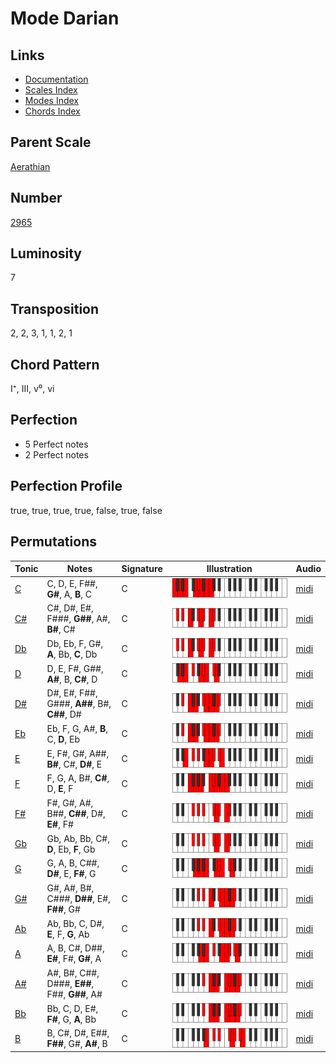 # Mode Darian

## Links

- [Documentation](README.md)
- [Scales Index](Scales.md)
- [Modes Index](Modes.md)
- [Chords Index](Chords.md)

## Parent Scale

[Aerathian](ScaleAerathian.md)

## Number

[2965](https://ianring.com/musictheory/scales/2965)

## Luminosity

7

## Transposition

2, 2, 3, 1, 1, 2, 1

## Chord Pattern

I⁺, III, v⁰, vi

## Perfection

- 5 Perfect notes
- 2 Perfect notes

## Perfection Profile

true, true, true, true, false, true, false

## Permutations

| Tonic | Notes | Signature | Illustration | Audio |
|-------|-------|-----------|--------------|-------|
| [C](ModeCNaturalDarian.md) | C, D, E, F##, **G#**, A, **B**, C | C | ![CNaturalDarian](ModeCNaturalDarian.png) | [midi](https://github.com/edipermadi/music/blob/main/docs/ModeCNaturalDarian.mid?raw=true) |
| [C#](ModeCSharpDarian.md) | C#, D#, E#, F###, **G##**, A#, **B#**, C# | C | ![CSharpDarian](ModeCSharpDarian.png) | [midi](https://github.com/edipermadi/music/blob/main/docs/ModeCSharpDarian.mid?raw=true) |
| [Db](ModeDFlatDarian.md) | Db, Eb, F, G#, **A**, Bb, **C**, Db | C | ![DFlatDarian](ModeDFlatDarian.png) | [midi](https://github.com/edipermadi/music/blob/main/docs/ModeDFlatDarian.mid?raw=true) |
| [D](ModeDNaturalDarian.md) | D, E, F#, G##, **A#**, B, **C#**, D | C | ![DNaturalDarian](ModeDNaturalDarian.png) | [midi](https://github.com/edipermadi/music/blob/main/docs/ModeDNaturalDarian.mid?raw=true) |
| [D#](ModeDSharpDarian.md) | D#, E#, F##, G###, **A##**, B#, **C##**, D# | C | ![DSharpDarian](ModeDSharpDarian.png) | [midi](https://github.com/edipermadi/music/blob/main/docs/ModeDSharpDarian.mid?raw=true) |
| [Eb](ModeEFlatDarian.md) | Eb, F, G, A#, **B**, C, **D**, Eb | C | ![EFlatDarian](ModeEFlatDarian.png) | [midi](https://github.com/edipermadi/music/blob/main/docs/ModeEFlatDarian.mid?raw=true) |
| [E](ModeENaturalDarian.md) | E, F#, G#, A##, **B#**, C#, **D#**, E | C | ![ENaturalDarian](ModeENaturalDarian.png) | [midi](https://github.com/edipermadi/music/blob/main/docs/ModeENaturalDarian.mid?raw=true) |
| [F](ModeFNaturalDarian.md) | F, G, A, B#, **C#**, D, **E**, F | C | ![FNaturalDarian](ModeFNaturalDarian.png) | [midi](https://github.com/edipermadi/music/blob/main/docs/ModeFNaturalDarian.mid?raw=true) |
| [F#](ModeFSharpDarian.md) | F#, G#, A#, B##, **C##**, D#, **E#**, F# | C | ![FSharpDarian](ModeFSharpDarian.png) | [midi](https://github.com/edipermadi/music/blob/main/docs/ModeFSharpDarian.mid?raw=true) |
| [Gb](ModeGFlatDarian.md) | Gb, Ab, Bb, C#, **D**, Eb, **F**, Gb | C | ![GFlatDarian](ModeGFlatDarian.png) | [midi](https://github.com/edipermadi/music/blob/main/docs/ModeGFlatDarian.mid?raw=true) |
| [G](ModeGNaturalDarian.md) | G, A, B, C##, **D#**, E, **F#**, G | C | ![GNaturalDarian](ModeGNaturalDarian.png) | [midi](https://github.com/edipermadi/music/blob/main/docs/ModeGNaturalDarian.mid?raw=true) |
| [G#](ModeGSharpDarian.md) | G#, A#, B#, C###, **D##**, E#, **F##**, G# | C | ![GSharpDarian](ModeGSharpDarian.png) | [midi](https://github.com/edipermadi/music/blob/main/docs/ModeGSharpDarian.mid?raw=true) |
| [Ab](ModeAFlatDarian.md) | Ab, Bb, C, D#, **E**, F, **G**, Ab | C | ![AFlatDarian](ModeAFlatDarian.png) | [midi](https://github.com/edipermadi/music/blob/main/docs/ModeAFlatDarian.mid?raw=true) |
| [A](ModeANaturalDarian.md) | A, B, C#, D##, **E#**, F#, **G#**, A | C | ![ANaturalDarian](ModeANaturalDarian.png) | [midi](https://github.com/edipermadi/music/blob/main/docs/ModeANaturalDarian.mid?raw=true) |
| [A#](ModeASharpDarian.md) | A#, B#, C##, D###, **E##**, F##, **G##**, A# | C | ![ASharpDarian](ModeASharpDarian.png) | [midi](https://github.com/edipermadi/music/blob/main/docs/ModeASharpDarian.mid?raw=true) |
| [Bb](ModeBFlatDarian.md) | Bb, C, D, E#, **F#**, G, **A**, Bb | C | ![BFlatDarian](ModeBFlatDarian.png) | [midi](https://github.com/edipermadi/music/blob/main/docs/ModeBFlatDarian.mid?raw=true) |
| [B](ModeBNaturalDarian.md) | B, C#, D#, E##, **F##**, G#, **A#**, B | C | ![BNaturalDarian](ModeBNaturalDarian.png) | [midi](https://github.com/edipermadi/music/blob/main/docs/ModeBNaturalDarian.mid?raw=true) |
